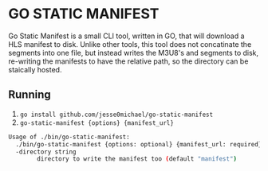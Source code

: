 # GO STATIC MANIFEST
Go Static Manifest is a small CLI tool, written in GO, that will download a HLS manifest to disk. Unlike other tools, this tool does not concatinate the segments into one file, but instead writes the M3U8's and segments to disk, re-writing the manifests to have the relative path, so the directory can be staically hosted.

## Running

1. `go install github.com/jesse0michael/go-static-manifest`
2. `go-static-manifest {options} {manifest_url}`

```bash
Usage of ./bin/go-static-manifest:
  ./bin/go-static-manifest {options: optional} {manifest_url: required}
  -directory string
    	directory to write the manifest too (default "manifest")
```

